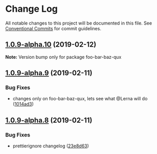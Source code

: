 # Change Log

All notable changes to this project will be documented in this file.
See [Conventional Commits](https://conventionalcommits.org) for commit guidelines.

## [1.0.9-alpha.10](https://github.com/tunnckoCore/hq/compare/foo-bar-baz-qux@1.0.9-alpha.9...foo-bar-baz-qux@1.0.9-alpha.10) (2019-02-12)

**Note:** Version bump only for package foo-bar-baz-qux





## [1.0.9-alpha.9](https://github.com/tunnckoCore/hq/compare/foo-bar-baz-qux@1.0.9-alpha.8...foo-bar-baz-qux@1.0.9-alpha.9) (2019-02-11)


### Bug Fixes

* changes only on foo-bar-baz-qux, lets see what @Lerna will do ([1014ad3](https://github.com/tunnckoCore/hq/commit/1014ad3))





## [1.0.9-alpha.8](https://github.com/tunnckoCore/hq/compare/foo-bar-baz-qux@1.0.9-alpha.7...foo-bar-baz-qux@1.0.9-alpha.8) (2019-02-11)


### Bug Fixes

* prettierignore changelog ([23e8d63](https://github.com/tunnckoCore/hq/commit/23e8d63))
